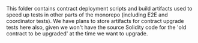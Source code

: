 This folder contains contract deployment scripts and build artifacts used to speed up tests in other parts of the monorepo (including E2E and coordinator tests). We have plans to store artifacts for contract upgrade tests here also, given we won't have the source Solidity code for the 'old contract to be upgraded' at the time we want to upgrade.